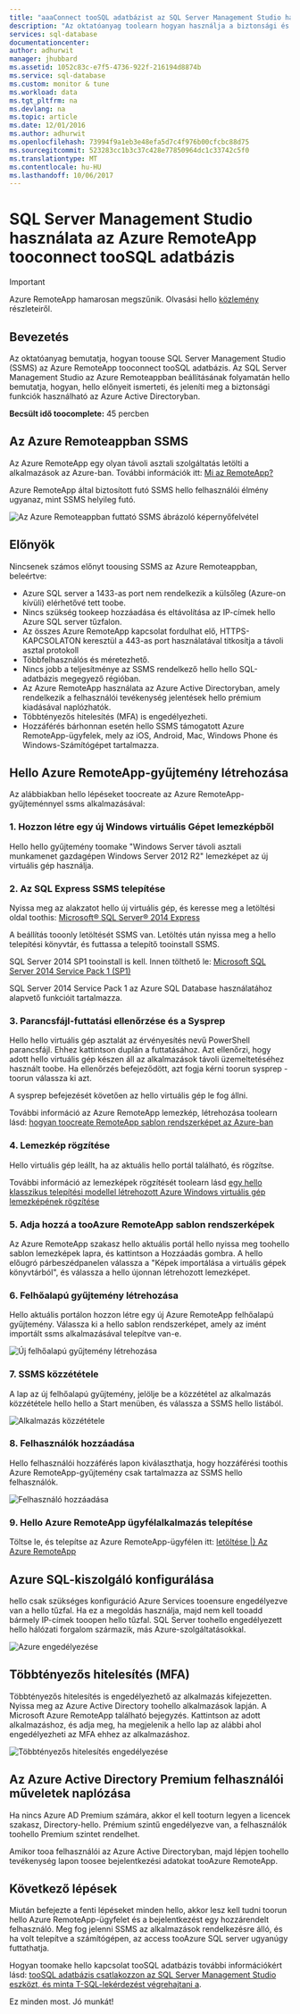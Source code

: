 ```yaml
---
title: "aaaConnect tooSQL adatbázist az SQL Server Management Studio használatával az Azure Remoteappban |} Microsoft Docs"
description: "Az oktatóanyag toolearn hogyan használja a biztonsági és teljesítménynövelő tooSQL adatbázishoz kapcsolódáskor SQL Server Management Studio az Azure Remoteappban toouse"
services: sql-database
documentationcenter: 
author: adhurwit
manager: jhubbard
ms.assetid: 1052c83c-e7f5-4736-922f-216194d8874b
ms.service: sql-database
ms.custom: monitor & tune
ms.workload: data
ms.tgt_pltfrm: na
ms.devlang: na
ms.topic: article
ms.date: 12/01/2016
ms.author: adhurwit
ms.openlocfilehash: 73994f9a1eb3e48efa5d7c4f976b00cfcbc88d75
ms.sourcegitcommit: 523283cc1b3c37c428e77850964dc1c33742c5f0
ms.translationtype: MT
ms.contentlocale: hu-HU
ms.lasthandoff: 10/06/2017
---
```

# <a name="use-sql-server-management-studio-in-azure-remoteapp-tooconnect-toosql-database"></a>SQL Server Management Studio használata az Azure RemoteApp tooconnect tooSQL adatbázis

> [!IMPORTANT]
> Azure RemoteApp hamarosan megszűnik. Olvasási hello [közlemény](https://go.microsoft.com/fwlink/?linkid=821148) részleteiről.
>

## <a name="introduction"></a>Bevezetés
Az oktatóanyag bemutatja, hogyan toouse SQL Server Management Studio (SSMS) az Azure RemoteApp tooconnect tooSQL adatbázis. Az SQL Server Management Studio az Azure Remoteappban beállításának folyamatán hello bemutatja, hogyan, hello előnyeit ismerteti, és jeleníti meg a biztonsági funkciók használható az Azure Active Directoryban.

**Becsült idő toocomplete:** 45 percben

## <a name="ssms-in-azure-remoteapp"></a>Az Azure Remoteappban SSMS
Az Azure RemoteApp egy olyan távoli asztali szolgáltatás letölti a alkalmazások az Azure-ban. További információk itt: [Mi az RemoteApp?](../remoteapp/remoteapp-whatis.md)

Azure RemoteApp által biztosított futó SSMS hello felhasználói élmény ugyanaz, mint SSMS helyileg futó.

![Az Azure Remoteappban futtató SSMS ábrázoló képernyőfelvétel][1]

## <a name="benefits"></a>Előnyök
Nincsenek számos előnyt toousing SSMS az Azure Remoteappban, beleértve:

* Azure SQL server a 1433-as port nem rendelkezik a külsőleg (Azure-on kívüli) elérhetővé tett toobe.
* Nincs szükség tookeep hozzáadása és eltávolítása az IP-címek hello Azure SQL server tűzfalon.
* Az összes Azure RemoteApp kapcsolat fordulhat elő, HTTPS-KAPCSOLATON keresztül a 443-as port használatával titkosítja a távoli asztal protokoll
* Többfelhasználós és méretezhető.
* Nincs jobb a teljesítménye az SSMS rendelkező hello hello SQL-adatbázis megegyező régióban.
* Az Azure RemoteApp használata az Azure Active Directoryban, amely rendelkezik a felhasználói tevékenység jelentések hello prémium kiadásával naplózhatók.
* Többtényezős hitelesítés (MFA) is engedélyezheti.
* Hozzáférés bárhonnan esetén hello SSMS támogatott Azure RemoteApp-ügyfelek, mely az iOS, Android, Mac, Windows Phone és Windows-Számítógépet tartalmazza.

## <a name="create-hello-azure-remoteapp-collection"></a>Hello Azure RemoteApp-gyűjtemény létrehozása
Az alábbiakban hello lépéseket toocreate az Azure RemoteApp-gyűjteménnyel ssms alkalmazásával:

### <a name="1-create-a-new-windows-vm-from-image"></a>1. Hozzon létre egy új Windows virtuális Gépet lemezképből
Hello hello gyűjtemény toomake "Windows Server távoli asztali munkamenet gazdagépen Windows Server 2012 R2" lemezképet az új virtuális gép használja.

### <a name="2-install-ssms-from-sql-express"></a>2. Az SQL Express SSMS telepítése
Nyissa meg az alakzatot hello új virtuális gép, és keresse meg a letöltési oldal toothis: [Microsoft® SQL Server® 2014 Express](https://www.microsoft.com/download/details.aspx?id=42299)

A beállítás tooonly letöltését SSMS van. Letöltés után nyissa meg a hello telepítési könyvtár, és futtassa a telepítő tooinstall SSMS.

SQL Server 2014 SP1 tooinstall is kell. Innen tölthető le: [Microsoft SQL Server 2014 Service Pack 1 (SP1)](https://www.microsoft.com/download/details.aspx?id=46694)

SQL Server 2014 Service Pack 1 az Azure SQL Database használatához alapvető funkcióit tartalmazza.

### <a name="3-run-validate-script-and-sysprep"></a>3. Parancsfájl-futtatási ellenőrzése és a Sysprep
Hello hello virtuális gép asztalát az érvényesítés nevű PowerShell parancsfájl. Ehhez kattintson duplán a futtatásához. Azt ellenőrzi, hogy adott hello virtuális gép készen áll az alkalmazások távoli üzemeltetéséhez használt toobe. Ha ellenőrzés befejeződött, azt fogja kérni toorun sysprep - toorun válassza ki azt.

A sysprep befejezését követően az hello virtuális gép le fog állni.

További információ az Azure RemoteApp lemezkép, létrehozása toolearn lásd: [hogyan toocreate RemoteApp sablon rendszerképet az Azure-ban](http://blogs.msdn.com/b/rds/archive/2015/03/17/how-to-create-a-remoteapp-template-image-in-azure.aspx)

### <a name="4-capture-image"></a>4. Lemezkép rögzítése
Hello virtuális gép leállt, ha az aktuális hello portál található, és rögzítse.

További információ az lemezképek rögzítését toolearn lásd [egy hello klasszikus telepítési modellel létrehozott Azure Windows virtuális gép lemezképének rögzítése](../virtual-machines/windows/classic/capture-image.md?toc=%2fazure%2fvirtual-machines%2fwindows%2fclassic%2ftoc.json)

### <a name="5-add-tooazure-remoteapp-template-images"></a>5. Adja hozzá a tooAzure RemoteApp sablon rendszerképek
Az Azure RemoteApp szakasz hello aktuális portál hello nyissa meg toohello sablon lemezképek lapra, és kattintson a Hozzáadás gombra. A hello előugró párbeszédpanelen válassza a "Képek importálása a virtuális gépek könyvtárból", és válassza a hello újonnan létrehozott lemezképet.

### <a name="6-create-cloud-collection"></a>6. Felhőalapú gyűjtemény létrehozása
Hello aktuális portálon hozzon létre egy új Azure RemoteApp felhőalapú gyűjtemény. Válassza ki a hello sablon rendszerképet, amely az imént importált ssms alkalmazásával telepítve van-e.

![Új felhőalapú gyűjtemény létrehozása][2]

### <a name="7-publish-ssms"></a>7. SSMS közzététele
A lap az új felhőalapú gyűjtemény, jelölje be a közzététel az alkalmazás közzététele hello hello a Start menüben, és válassza a SSMS hello listából.

![Alkalmazás közzététele][5]

### <a name="8-add-users"></a>8. Felhasználók hozzáadása
Hello felhasználói hozzáférés lapon kiválaszthatja, hogy hozzáférési toothis Azure RemoteApp-gyűjtemény csak tartalmazza az SSMS hello felhasználók.

![Felhasználó hozzáadása][6]

### <a name="9-install-hello-azure-remoteapp-client-application"></a>9. Hello Azure RemoteApp ügyfélalkalmazás telepítése
Töltse le, és telepítse az Azure RemoteApp-ügyfélen itt: [letöltése |} Az Azure RemoteApp](https://www.remoteapp.windowsazure.com/en/clients.aspx)

## <a name="configure-azure-sql-server"></a>Azure SQL-kiszolgáló konfigurálása
hello csak szükséges konfiguráció Azure Services tooensure engedélyezve van a hello tűzfal. Ha ez a megoldás használja, majd nem kell tooadd bármely IP-címek tooopen hello tűzfal. SQL Server toohello engedélyezett hello hálózati forgalom származik, más Azure-szolgáltatásokkal.

![Azure engedélyezése][4]

## <a name="multi-factor-authentication-mfa"></a>Többtényezős hitelesítés (MFA)
Többtényezős hitelesítés is engedélyezhető az alkalmazás kifejezetten. Nyissa meg az Azure Active Directory toohello alkalmazások lapján. A Microsoft Azure RemoteApp található bejegyzés. Kattintson az adott alkalmazáshoz, és adja meg, ha megjelenik a hello lap az alábbi ahol engedélyezheti az MFA ehhez az alkalmazáshoz.

![Többtényezős hitelesítés engedélyezése][3]

## <a name="audit-user-activity-with-azure-active-directory-premium"></a>Az Azure Active Directory Premium felhasználói műveletek naplózása
Ha nincs Azure AD Premium számára, akkor el kell tooturn legyen a licencek szakasz, Directory-hello. Prémium szintű engedélyezve van, a felhasználók toohello Premium szintet rendelhet.

Amikor tooa felhasználói az Azure Active Directoryban, majd lépjen toohello tevékenység lapon toosee bejelentkezési adatokat tooAzure RemoteApp.

## <a name="next-steps"></a>Következő lépések
Miután befejezte a fenti lépéseket minden hello, akkor lesz kell tudni toorun hello Azure RemoteApp-ügyfelet és a bejelentkezést egy hozzárendelt felhasználó. Meg fog jelenni SSMS az alkalmazások rendelkezésre álló, és ha volt telepítve a számítógépen, az access tooAzure SQL server ugyanúgy futtathatja.

Hogyan toomake hello kapcsolat tooSQL adatbázis további információkért lásd: [tooSQL adatbázis csatlakozzon az SQL Server Management Studio eszközt, és minta T-SQL-lekérdezést végrehajtani a](sql-database-connect-query-ssms.md).

Ez minden most. Jó munkát!

<!--Image references-->
[1]: ./media/sql-database-ssms-remoteapp/ssms.png
[2]: ./media/sql-database-ssms-remoteapp/newcloudcollection.png
[3]: ./media/sql-database-ssms-remoteapp/mfa.png
[4]: ./media/sql-database-ssms-remoteapp/allowazure.png
[5]: ./media/sql-database-ssms-remoteapp/publish.png
[6]: ./media/sql-database-ssms-remoteapp/user.png
